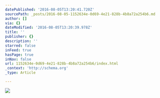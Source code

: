 ```yaml
---
datePublished: '2016-08-05T13:20:41.720Z'
sourcePath: _posts/2016-08-05-1152634e-0d69-4e21-828b-4b8a72a254b6.md
author: []
via: {}
dateModified: '2016-08-05T13:20:39.978Z'
title: ''
publisher: {}
description: ''
starred: false
inFeed: true
hasPage: true
inNav: false
url: 1152634e-0d69-4e21-828b-4b8a72a254b6/index.html
_context: 'http://schema.org'
_type: Article

---
```

![](https://the-grid-user-content.s3-us-west-2.amazonaws.com/22a4ac87-fb36-4a25-aafe-64b93ac1dfa1.jpg)